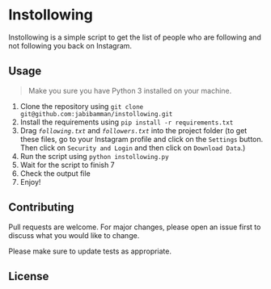 # Instollowing

Instollowing is a simple script to get the list of people who are following and not following you back on Instagram.

## Usage

> Make you sure you have Python 3 installed on your machine.

1. Clone the repository using `git clone git@github.com:jabibamman/instollowing.git`
2. Install the requirements using `pip install -r requirements.txt`
4. Drag _`following.txt`_ and _`followers.txt`_ into the project folder (to get these files, go to your Instagram profile and click on the
`Settings` button. Then click on `Security and Login` and then click on `Download Data`.)
5. Run the script using `python instollowing.py`
6. Wait for the script to finish 7
7. Check the output file
8. Enjoy!

## Contributing

Pull requests are welcome. For major changes, please open an issue first to discuss what you would like to change.

Please make sure to update tests as appropriate.

## License
